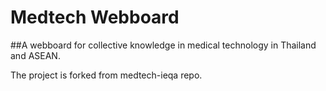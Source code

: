 # Medtech Webboard
##A webboard for collective knowledge in medical technology in Thailand and ASEAN.

The project is forked from medtech-ieqa repo.
